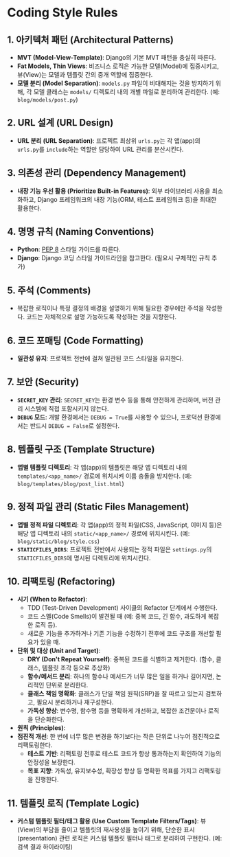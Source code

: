 # Coding Style Rules

## 1. 아키텍처 패턴 (Architectural Patterns)

- **MVT (Model-View-Template)**: Django의 기본 MVT 패턴을 충실히 따른다.
- **Fat Models, Thin Views**: 비즈니스 로직은 가능한 모델(Model)에 집중시키고, 뷰(View)는 모델과 템플릿 간의 중개 역할에 집중한다.
- **모델 분리 (Model Separation)**: `models.py` 파일이 비대해지는 것을 방지하기 위해, 각 모델 클래스는 `models/` 디렉토리 내의 개별 파일로 분리하여 관리한다. (예: `blog/models/post.py`)

## 2. URL 설계 (URL Design)

- **URL 분리 (URL Separation)**: 프로젝트 최상위 `urls.py`는 각 앱(app)의 `urls.py`를 `include`하는 역할만 담당하여 URL 관리를 분산시킨다.

## 3. 의존성 관리 (Dependency Management)

- **내장 기능 우선 활용 (Prioritize Built-in Features)**: 외부 라이브러리 사용을 최소화하고, Django 프레임워크의 내장 기능(ORM, 테스트 프레임워크 등)을 최대한 활용한다.

## 4. 명명 규칙 (Naming Conventions)

- **Python**: [PEP 8](https://www.python.org/dev/peps/pep-0008/) 스타일 가이드를 따른다.
- **Django**: Django 코딩 스타일 가이드라인을 참고한다. (필요시 구체적인 규칙 추가)

## 5. 주석 (Comments)

- 복잡한 로직이나 특정 결정의 배경을 설명하기 위해 필요한 경우에만 주석을 작성한다. 코드는 자체적으로 설명 가능하도록 작성하는 것을 지향한다.

## 6. 코드 포매팅 (Code Formatting)

- **일관성 유지**: 프로젝트 전반에 걸쳐 일관된 코드 스타일을 유지한다.

## 7. 보안 (Security)

- **`SECRET_KEY` 관리**: `SECRET_KEY`는 환경 변수 등을 통해 안전하게 관리하며, 버전 관리 시스템에 직접 포함시키지 않는다.
- **`DEBUG` 모드**: 개발 환경에서는 `DEBUG = True`를 사용할 수 있으나, 프로덕션 환경에서는 반드시 `DEBUG = False`로 설정한다.

## 8. 템플릿 구조 (Template Structure)

- **앱별 템플릿 디렉토리**: 각 앱(app)의 템플릿은 해당 앱 디렉토리 내의 `templates/<app_name>/` 경로에 위치시켜 이름 충돌을 방지한다. (예: `blog/templates/blog/post_list.html`)

## 9. 정적 파일 관리 (Static Files Management)

- **앱별 정적 파일 디렉토리**: 각 앱(app)의 정적 파일(CSS, JavaScript, 이미지 등)은 해당 앱 디렉토리 내의 `static/<app_name>/` 경로에 위치시킨다. (예: `blog/static/blog/style.css`)
- **`STATICFILES_DIRS`**: 프로젝트 전반에서 사용되는 정적 파일은 `settings.py`의 `STATICFILES_DIRS`에 명시된 디렉토리에 위치시킨다.

## 10. 리팩토링 (Refactoring)

- **시기 (When to Refactor)**:
    - TDD (Test-Driven Development) 사이클의 Refactor 단계에서 수행한다.
    - 코드 스멜(Code Smells)이 발견될 때 (예: 중복 코드, 긴 함수, 과도하게 복잡한 로직 등).
    - 새로운 기능을 추가하거나 기존 기능을 수정하기 전후에 코드 구조를 개선할 필요가 있을 때.
- **단위 및 대상 (Unit and Target)**:
    - **DRY (Don't Repeat Yourself)**: 중복된 코드를 식별하고 제거한다. (함수, 클래스, 템플릿 조각 등으로 추상화)
    - **함수/메서드 분리**: 하나의 함수나 메서드가 너무 많은 일을 하거나 길어지면, 논리적인 단위로 분리한다.
    - **클래스 책임 명확화**: 클래스가 단일 책임 원칙(SRP)을 잘 따르고 있는지 검토하고, 필요시 분리하거나 재구성한다.
    - **가독성 향상**: 변수명, 함수명 등을 명확하게 개선하고, 복잡한 조건문이나 로직을 단순화한다.
- **원칙 (Principles)**:
- **점진적 개선**: 한 번에 너무 많은 변경을 하기보다는 작은 단위로 나누어 점진적으로 리팩토링한다.
    - **테스트 기반**: 리팩토링 전후로 테스트 코드가 항상 통과하는지 확인하여 기능의 안정성을 보장한다.
    - **목표 지향**: 가독성, 유지보수성, 확장성 향상 등 명확한 목표를 가지고 리팩토링을 진행한다.

## 11. 템플릿 로직 (Template Logic)

- **커스텀 템플릿 필터/태그 활용 (Use Custom Template Filters/Tags)**: 뷰(View)의 부담을 줄이고 템플릿의 재사용성을 높이기 위해, 단순한 표시(presentation) 관련 로직은 커스텀 템플릿 필터나 태그로 분리하여 구현한다. (예: 검색 결과 하이라이팅)
